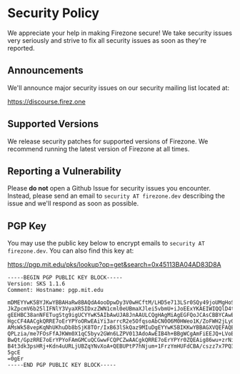 # Security Policy

We appreciate your help in making Firezone secure! We take security issues very
seriously and strive to fix all security issues as soon as they're reported.

## Announcements

We'll announce major security issues on our security mailing list located at:

https://discourse.firez.one

## Supported Versions

We release security patches for supported versions of Firezone. We recommend
running the latest version of Firezone at all times.

## Reporting a Vulnerability

Please **do not** open a Github Issue for security issues you encounter.
Instead, please send an email to `security AT firezone.dev` describing the issue
and we'll respond as soon as possible.

## PGP Key

You may use the public key below to encrypt emails to `security AT firezone.dev`.
You can also find this key at:

https://pgp.mit.edu/pks/lookup?op=get&search=0x45113BA04AD83D8A

```
-----BEGIN PGP PUBLIC KEY BLOCK-----
Version: SKS 1.1.6
Comment: Hostname: pgp.mit.edu

mDMEYYwK5BYJKwYBBAHaRw8BAQdA4ooDpwDy3V0wHCftM/LHD5e713LSr0SQy49joUMgHoS0
JkZpcmV6b25lIFNlY3VyaXR5IDxzZWN1cml0eUBmaXJlei5vbmU+iJoEExYKAEIWIQQlD4tW
gEEHBC38anNFETugStg9igUCYYwK5AIbAwUJA8JnAAULCQgHAgMiAgEGFQoJCAsCBBYCAwEC
HgcCF4AACgkQRRE7oErYPYoORwEAiYi3arrcR2e5OfqsoAbCN0O6M0HWeo1K/ZoFWH2jLy0B
AMsWk58vepKqNhUKhuDb8bSjK8TOr/IxB63lSkQaz9MIuDgEYYwK5BIKKwYBBAGXVQEFAQEH
QPLzia/me7FOsFfAJKWm0X1qC5byv2GWn6LZPV013AdoAwEIB4h+BBgWCgAmFiEEJQ+LVoBB
BwQt/GpzRRE7oErYPYoFAmGMCuQCGwwFCQPCZwAACgkQRRE7oErYPYr0ZQEAig86wu+zrNiT
B4t3dk3psHRj+Kdn4uURLjUBZqYNvXoA+QEBUPtP7hNjum+1FrzYmHUFdCBA/cszz7x7PQ36
5gcE
=0gEr
-----END PGP PUBLIC KEY BLOCK-----
```

